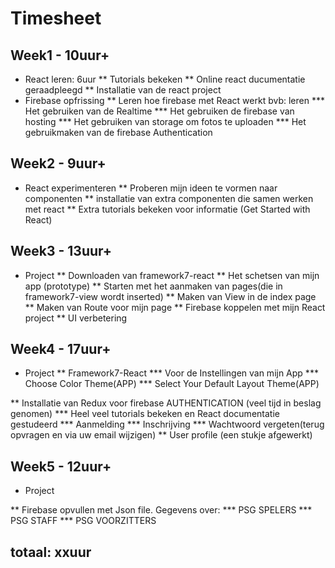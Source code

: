 # Timesheet
## Week1 - 10uur+ 
* React leren: 6uur
  ** Tutorials bekeken
  ** Online react ducumentatie geraadpleegd
  ** Installatie van de react project
* Firebase opfrissing
  ** Leren hoe firebase met React werkt bvb: leren
    *** Het gebruiken van de Realtime
    *** Het gebruiken de firebase van hosting 
    *** Het gebruiken van storage om fotos te uploaden
    *** Het gebruikmaken van de firebase Authentication


## Week2 - 9uur+
* React experimenteren
** Proberen mijn ideen te vormen naar componenten
** installatie van extra componenten die samen werken met react 
** Extra tutorials bekeken voor informatie (Get Started with React)


## Week3 - 13uur+
* Project 
** Downloaden van framework7-react 
** Het schetsen van mijn app (prototype)
** Starten met het aanmaken van pages(die in framework7-view wordt inserted)
** Maken van View in de index page
** Maken van Route voor mijn page 
** Firebase koppelen met mijn React project
** UI verbetering
 

## Week4 - 17uur+
* Project
** Framework7-React 
  *** Voor de Instellingen van mijn App
    *** Choose Color Theme(APP)
    *** Select Your Default Layout Theme(APP)
    
** Installatie van Redux voor firebase AUTHENTICATION (veel tijd in beslag genomen)
  *** Heel veel tutorials bekeken en React documentatie gestudeerd
  *** Aanmelding
  *** Inschrijving
  *** Wachtwoord vergeten(terug opvragen en via uw email wijzigen)
** User profile (een stukje afgewerkt)

## Week5 - 12uur+
* Project

** Firebase opvullen met Json file. Gegevens over:
  *** PSG SPELERS
  *** PSG STAFF
  *** PSG VOORZITTERS
  
  

## totaal: xxuur

